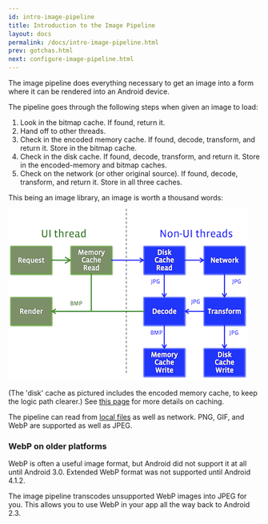```yaml
---
id: intro-image-pipeline
title: Introduction to the Image Pipeline
layout: docs
permalink: /docs/intro-image-pipeline.html
prev: gotchas.html
next: configure-image-pipeline.html
---
```


The image pipeline does everything necessary to get an image into a form where it can be rendered into an Android device.

The pipeline goes through the following steps when given an image to load:

1. Look in the bitmap cache. If found, return it.
2. Hand off to other threads.
3. Check in the encoded memory cache. If found, decode, transform, and return it. Store in the bitmap cache.
3. Check in the disk cache. If found, decode, transform, and return it. Store in the encoded-memory and bitmap caches.
4. Check on the network (or other original source). If found, decode, transform, and return it. Store in all three caches.

This being an image library, an image is worth a thousand words:

![Image Pipeline Diagram](../static/imagepipeline.png "Image Pipeline")

(The 'disk' cache as pictured includes the encoded memory cache, to keep the logic path clearer.) See [this page](caching.html) for more details on caching.


The pipeline can read from [local files](supported-uris.html) as well as network. PNG, GIF, and WebP are supported as well as JPEG.



### WebP on older platforms

WebP is often a useful image format, but Android did not support it at all until Android 3.0. Extended WebP format was not supported until Android 4.1.2.

The image pipeline transcodes unsupported WebP images into JPEG for you. This allows you to use WebP in your app all the way back to Android 2.3.
